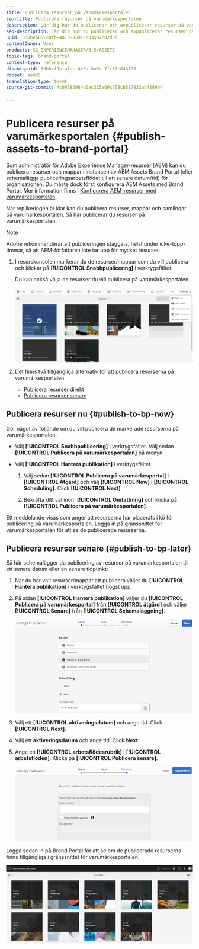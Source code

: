 ```yaml
---
title: Publicera resurser på varumärkesportalen
seo-title: Publicera resurser på varumärkesportalen
description: Lär dig hur du publicerar och avpublicerar resurser på varumärkesportalen.
seo-description: Lär dig hur du publicerar och avpublicerar resurser på varumärkesportalen.
uuid: 350beb85-c0fb-4a1c-8597-c03592c02d3d
contentOwner: User
products: SG_EXPERIENCEMANAGER/6.5/ASSETS
topic-tags: brand-portal
content-type: reference
discoiquuid: 39b8cf9b-afec-4c9a-8a5d-7fc87e643f26
docset: aem65
translation-type: tm+mt
source-git-commit: 4c00385984a0ac315a60c768cb517832ab4289b4

---
```



# Publicera resurser på varumärkesportalen {#publish-assets-to-brand-portal}

Som administratör för Adobe Experience Manager-resurser (AEM) kan du publicera resurser och mappar i instansen av AEM Assets Brand Portal (eller schemalägga publiceringsarbetsflödet till ett senare datum/tid) för organisationen. Du måste dock först konfigurera AEM Assets med Brand Portal. Mer information finns i [Konfigurera AEM-resurser med varumärkesportalen](/help/assets/configure-aem-assets-with-brand-portal.md).

När replikeringen är klar kan du publicera resurser, mappar och samlingar på varumärkesportalen. Så här publicerar du resurser på varumärkesportalen:

>[!NOTE]
>
>Adobe rekommenderar att publiceringen staggats, helst under icke-topp-timmar, så att AEM-författaren inte tar upp för mycket resurser.

1. I resurskonsolen markerar du de resurser/mappar som du vill publicera och klickar på **[!UICONTROL Snabbpublicering]** i verktygsfältet.

   Du kan också välja de resurser du vill publicera på varumärkesportalen.

   ![publish2bp-2](assets/publish2bp.png)

1. Det finns två tillgängliga alternativ för att publicera resurserna på varumärkesportalen:
   * [Publicera resurser direkt](#publish-to-bp-now)
   * [Publicera resurser senare](#publish-to-bp-now)

## Publicera resurser nu {#publish-to-bp-now}

Gör något av följande om du vill publicera de markerade resurserna på varumärkesportalen:

* Välj **[!UICONTROL Snabbpublicering]** i verktygsfältet. Välj sedan **[!UICONTROL Publicera på varumärkesportalen]** på menyn.

* Välj **[!UICONTROL Hantera publikation]** i verktygsfältet.

   1. Välj sedan **[!UICONTROL Publicera på varumärkesportal]** i **[!UICONTROL Åtgärd]** och välj **[!UICONTROL Now]** i **[!UICONTROL Scheduling]**. Click **[!UICONTROL Next]**.

   2. Bekräfta ditt val inom **[!UICONTROL Omfattning]** och klicka på **[!UICONTROL Publicera på varumärkesportalen]**.

Ett meddelande visas som anger att resurserna har placerats i kö för publicering på varumärkesportalen. Logga in på gränssnittet för varumärkesportalen för att se de publicerade resurserna.

## Publicera resurser senare {#publish-to-bp-later}

Så här schemalägger du publicering av resurser på varumärkesportalen till ett senare datum eller en senare tidpunkt:

1. När du har valt resurser/mappar att publicera väljer du **[!UICONTROL Hantera publikation]** i verktygsfältet högst upp.

1. På sidan **[!UICONTROL Hantera publikation]** väljer du **[!UICONTROL Publicera på varumärkesportal]** från **[!UICONTROL åtgärd]** och väljer **[!UICONTROL Senare]** från **[!UICONTROL Schemaläggning]**.

   ![publishlaterbp-1](assets/publishlaterbp-1.png)

1. Välj ett **[!UICONTROL aktiveringsdatum]** och ange tid. Click **[!UICONTROL Next]**.

1. Välj ett **aktiveringsdatum** och ange tid. Click **Next**.

1. Ange en **[!UICONTROL arbetsflödesrubrik]** i **[!UICONTROL arbetsflöden]**. Klicka på **[!UICONTROL Publicera senare]**.

   ![publicerat arbetsflöde](assets/publishworkflow.png)

Logga sedan in på Brand Portal för att se om de publicerade resurserna finns tillgängliga i gränssnittet för varumärkesportalen.

![bp_landing_page](assets/bp_landing_page.png)


